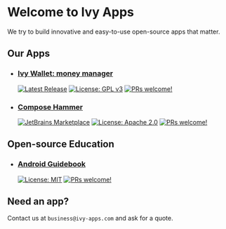 # Welcome to Ivy Apps 

We try to build innovative and easy-to-use open-source apps that matter.

## Our Apps

- ### [Ivy Wallet: money manager](https://play.google.com/store/apps/details?id=com.ivy.wallet)
    [![Latest Release](https://img.shields.io/github/v/release/Ivy-Apps/ivy-wallet)](https://github.com/Ivy-Apps/ivy-wallet/releases)
    [![License: GPL v3](https://img.shields.io/badge/License-GPLv3-blue.svg)](https://www.gnu.org/licenses/gpl-3.0)
    [![PRs welcome!](https://img.shields.io/badge/PRs-welcome-brightgreen.svg)](https://github.com/Ivy-Apps/ivy-wallet/blob/main/CONTRIBUTING.md)

- ### [Compose Hammer](https://github.com/Ivy-Apps/compose-hammer)
    [![JetBrains Marketplace](https://img.shields.io/badge/JetBrains%20Marketplace-Compose%20Hammer-blue?logo=jetbrains)](https://plugins.jetbrains.com/plugin/21912-compose-hammer)
    [![License: Apache 2.0](https://img.shields.io/badge/License-Apache%202.0-blue.svg)](https://www.apache.org/licenses/LICENSE-2.0)
    [![PRs welcome!](https://img.shields.io/badge/PRs-welcome-brightgreen.svg)](https://github.com/Ivy-Apps/compose-hammer/blob/main/CONTRIBUTING.md)

## Open-source Education

- ### [Android Guidebook](https://github.com/Ivy-Apps/android-guidebook)
    [![License: MIT](https://img.shields.io/badge/License-MIT-yellow.svg)](https://opensource.org/licenses/MIT)
    [![PRs welcome!](https://img.shields.io/badge/PRs-welcome-brightgreen.svg)](https://github.com/Ivy-Apps/android-guidebook/blob/main/CONTRIBUTING.md)

## Need an app?

Contact us at `business@ivy-apps.com` and ask for a quote.
